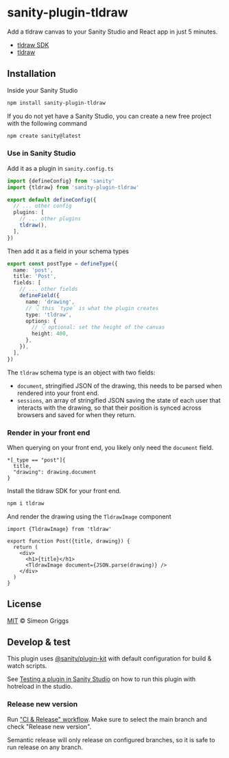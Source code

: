 # sanity-plugin-tldraw

Add a tldraw canvas to your Sanity Studio and React app in just 5 minutes.

- [tldraw SDK](https://tldraw.dev)
- [tldraw](https://www.tldraw.com)

## Installation

Inside your Sanity Studio

```sh
npm install sanity-plugin-tldraw
```

If you do not yet have a Sanity Studio, you can create a new free project with the following command

```sh
npm create sanity@latest
```

### Use in Sanity Studio

Add it as a plugin in `sanity.config.ts`

```ts
import {defineConfig} from 'sanity'
import {tldraw} from 'sanity-plugin-tldraw'

export default defineConfig({
  // ... other config
  plugins: [
    // ... other plugins
    tldraw(),
  ],
})
```

Then add it as a field in your schema types

```ts
export const postType = defineType({
  name: 'post',
  title: 'Post',
  fields: [
    // ... other fields
    defineField({
      name: 'drawing',
      // 👇 this `type` is what the plugin creates
      type: 'tldraw',
      options: {
        // 👇 optional: set the height of the canvas
        height: 400,
      },
    }),
  ],
})
```

The `tldraw` schema type is an object with two fields:

- `document`, stringified JSON of the drawing, this needs to be parsed when rendered into your front end.
- `sessions`, an array of stringified JSON saving the state of each user that interacts with the drawing, so that their position is synced across browsers and saved for when they return.

### Render in your front end

When querying on your front end, you likely only need the `document` field.

```
*[_type == "post"]{
  title,
  "drawing": drawing.document
}
```

Install the tldraw SDK for your front end.

```sh
npm i tldraw
```

And render the drawing using the `TldrawImage` component

```tsx
import {TldrawImage} from 'tldraw'

export function Post({title, drawing}) {
  return (
    <div>
      <h1>{title}</h1>
      <TldrawImage document={JSON.parse(drawing)} />
    </div>
  )
}
```

## License

[MIT](LICENSE) © Simeon Griggs

## Develop & test

This plugin uses [@sanity/plugin-kit](https://github.com/sanity-io/plugin-kit)
with default configuration for build & watch scripts.

See [Testing a plugin in Sanity Studio](https://github.com/sanity-io/plugin-kit#testing-a-plugin-in-sanity-studio)
on how to run this plugin with hotreload in the studio.

### Release new version

Run ["CI & Release" workflow](https://github.com/SimeonGriggs/sanity-plugin-tldraw/actions/workflows/main.yml).
Make sure to select the main branch and check "Release new version".

Semantic release will only release on configured branches, so it is safe to run release on any branch.
